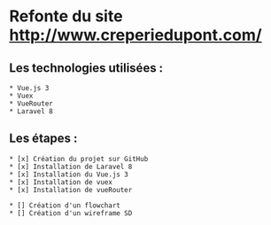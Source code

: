 # Refonte du site http://www.creperiedupont.com/

## Les technologies utilisées :
    * Vue.js 3
    * Vuex
    * VueRouter
    * Laravel 8

## Les étapes :

    * [x] Création du projet sur GitHub
    * [x] Installation de Laravel 8
    * [x] Installation du Vue.js 3
    * [x] Installation de vuex
    * [x] Installation de vueRouter

    * [] Création d'un flowchart
    * [] Création d'un wireframe SD
